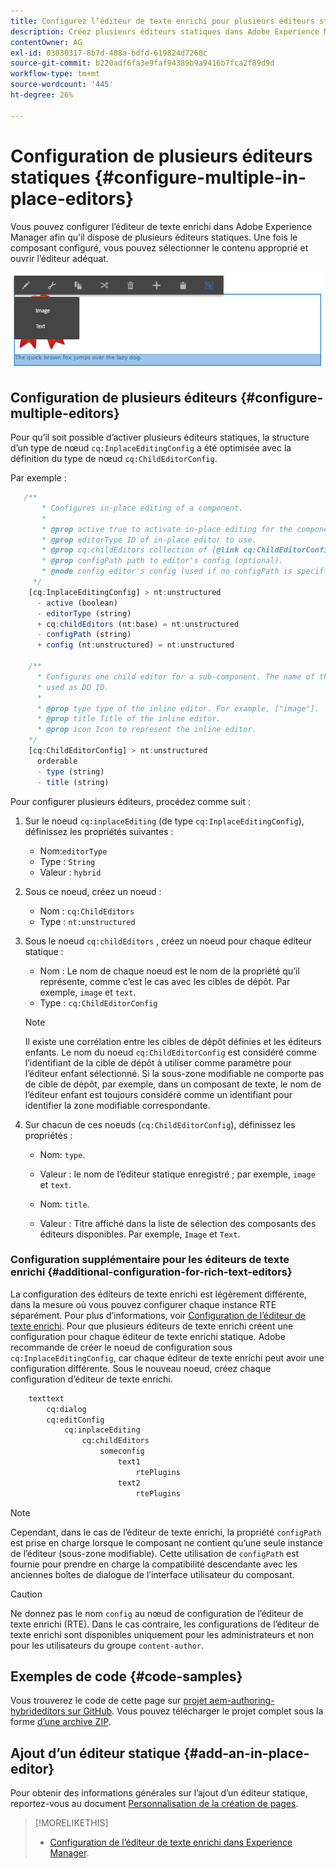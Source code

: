 ```yaml
---
title: Configurez l’éditeur de texte enrichi pour plusieurs éditeurs statiques.
description: Créez plusieurs éditeurs statiques dans Adobe Experience Manager en configurant l’éditeur de texte enrichi.
contentOwner: AG
exl-id: 03030317-8b7d-408a-bdfd-619824d7260c
source-git-commit: b220adf6fa3e9faf94389b9a9416b7fca2f89d9d
workflow-type: tm+mt
source-wordcount: '445'
ht-degree: 26%

---
```


# Configuration de plusieurs éditeurs statiques {#configure-multiple-in-place-editors}

Vous pouvez configurer l’éditeur de texte enrichi dans Adobe Experience Manager afin qu’il dispose de plusieurs éditeurs statiques. Une fois le composant configuré, vous pouvez sélectionner le contenu approprié et ouvrir l’éditeur adéquat.

![Un éditeur statique spécifique](assets/rte-inplace-editor.png)

## Configuration de plusieurs éditeurs {#configure-multiple-editors}

Pour qu’il soit possible d’activer plusieurs éditeurs statiques, la structure d’un type de nœud `cq:InplaceEditingConfig` a été optimisée avec la définition du type de nœud `cq:ChildEditorConfig`.

Par exemple :

```js
   /**
       * Configures in-place editing of a component.
       *
       * @prop active true to activate in-place editing for the component.
       * @prop editorType ID of in-place editor to use.
       * @prop cq:childEditors collection of {@link cq:ChildEditorConfig} nodes.
       * @prop configPath path to editor's config (optional).
       * @node config editor's config (used if no configPath is specified; optional).
     */
    [cq:InplaceEditingConfig] > nt:unstructured
      - active (boolean)
      - editorType (string)
      + cq:childEditors (nt:base) = nt:unstructured
      - configPath (string)
      + config (nt:unstructured) = nt:unstructured

    /**
      * Configures one child editor for a sub-component. The name of the this node is
      * used as DD ID.
      *
      * @prop type type of the inline editor. For example, ["image"].
      * @prop title Title of the inline editor.
      * @prop icon Icon to represent the inline editor.
    */
    [cq:ChildEditorConfig] > nt:unstructured
      orderable
      - type (string)
      - title (string)
```

Pour configurer plusieurs éditeurs, procédez comme suit :

1. Sur le noeud `cq:inplaceEditing` (de type `cq:InplaceEditingConfig`), définissez les propriétés suivantes :

   * Nom:`editorType`
   * Type : `String`
   * Valeur : `hybrid`

1. Sous ce noeud, créez un noeud :

   * Nom : `cq:ChildEditors`
   * Type : `nt:unstructured`

1. Sous le noeud `cq:childEditors` , créez un noeud pour chaque éditeur statique :

   * Nom : Le nom de chaque noeud est le nom de la propriété qu’il représente, comme c’est le cas avec les cibles de dépôt. Par exemple, `image` et `text`.
   * Type : `cq:ChildEditorConfig`

   >[!NOTE]
   >
   >Il existe une corrélation entre les cibles de dépôt définies et les éditeurs enfants. Le nom du noeud `cq:ChildEditorConfig` est considéré comme l’identifiant de la cible de dépôt à utiliser comme paramètre pour l’éditeur enfant sélectionné. Si la sous-zone modifiable ne comporte pas de cible de dépôt, par exemple, dans un composant de texte, le nom de l’éditeur enfant est toujours considéré comme un identifiant pour identifier la zone modifiable correspondante.

1. Sur chacun de ces noeuds (`cq:ChildEditorConfig`), définissez les propriétés :

   * Nom: `type`.
   * Valeur : le nom de l’éditeur statique enregistré ; par exemple, `image` et `text`.

   * Nom: `title`.
   * Valeur : Titre affiché dans la liste de sélection des composants des éditeurs disponibles. Par exemple, `Image` et `Text`.

### Configuration supplémentaire pour les éditeurs de texte enrichi {#additional-configuration-for-rich-text-editors}

La configuration des éditeurs de texte enrichi est légèrement différente, dans la mesure où vous pouvez configurer chaque instance RTE séparément. Pour plus d’informations, voir [Configuration de l’éditeur de texte enrichi](/help/sites-administering/rich-text-editor.md). Pour que plusieurs éditeurs de texte enrichi créent une configuration pour chaque éditeur de texte enrichi statique. Adobe recommande de créer le noeud de configuration sous `cq:InplaceEditingConfig`, car chaque éditeur de texte enrichi peut avoir une configuration différente. Sous le nouveau noeud, créez chaque configuration d’éditeur de texte enrichi.

```xml
    texttext
        cq:dialog
        cq:editConfig
            cq:inplaceEditing
                cq:childEditors
                    someconfig
                        text1
                            rtePlugins
                        text2
                            rtePlugins
```

>[!NOTE]
>
>Cependant, dans le cas de l’éditeur de texte enrichi, la propriété `configPath` est prise en charge lorsque le composant ne contient qu’une seule instance de l’éditeur (sous-zone modifiable). Cette utilisation de `configPath` est fournie pour prendre en charge la compatibilité descendante avec les anciennes boîtes de dialogue de l’interface utilisateur du composant.

>[!CAUTION]
>
>Ne donnez pas le nom `config` au nœud de configuration de l’éditeur de texte enrichi (RTE). Dans le cas contraire, les configurations de l’éditeur de texte enrichi sont disponibles uniquement pour les administrateurs et non pour les utilisateurs du groupe `content-author`.

## Exemples de code {#code-samples}

Vous trouverez le code de cette page sur [projet aem-authoring-hybrideditors sur GitHub](https://github.com/Adobe-Marketing-Cloud/aem-authoring-hybrideditors). Vous pouvez télécharger le projet complet sous la forme [d’une archive ZIP](https://github.com/Adobe-Marketing-Cloud/aem-authoring-hybrideditors/archive/master.zip).

## Ajout d’un éditeur statique {#add-an-in-place-editor}

Pour obtenir des informations générales sur l’ajout d’un éditeur statique, reportez-vous au document [Personnalisation de la création de pages](/help/sites-developing/customizing-page-authoring-touch.md#add-new-in-place-editor).

>[!MORELIKETHIS]
>
>* [Configuration de l’éditeur de texte enrichi dans Experience Manager](/help/sites-administering/rich-text-editor.md).

